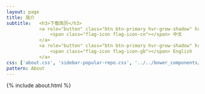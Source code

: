```yaml
---
layout: page
title: 简介
subtitle:   <h3>下载简历</h3>
            <a role="button" class="btn btn-primary hvr-grow-shadow" href="/assets/files/" target="_blanks">
                <span class="flag-icon flag-icon-cn"></span> 中文
            </a>
            <a role="button" class="btn btn-primary hvr-grow-shadow" href="/assets/files/" target="_blanks">
                <span class="flag-icon flag-icon-gb"></span> English
            </a>        
css: ['about.css', 'sidebar-popular-repo.css', '../../bower_components/flag-icon-css/css/flag-icon.min.css']
pattern: About
---
```


{% include about.html %}